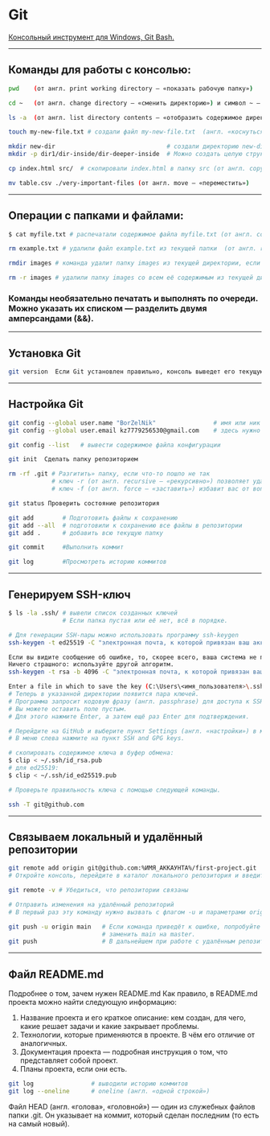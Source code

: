 # Git



[Консольный инструмент для Windows, Git Bash.](https://git-scm.com/download/win)

---
## Команды для работы с консолью:

```bash
pwd    (от англ. print working directory — «показать рабочую папку»)
```

```bash
cd ~   (от англ. change directory — «сменить директорию») и символ ~ — обозначение домашней директории.)
```

```bash
ls -a  (от англ. list directory contents — «отобразить содержимое директории»  -a и вывести расширенный список. В нём отобразятся все скрытые файлы).
```

```bash
touch my-new-file.txt # создали файл my-new-file.txt  (англ. «коснуться»)
```

```bash
mkdir new-dir                               # создали директорию new-dir (от англ. make directory — «создать директорию»).
mkdir -p dir1/dir-inside/dir-deeper-inside  # Можно создать целую структуру директорий одной командой с помощью флага -p
```

```bash
cp index.html src/  # скопировали index.html в папку src (от англ. copy — «копировать»)
```

```bash
mv table.csv ./very-important-files (от англ. move — «переместить»)
```

---
## Операции с папками и файлами:

```bash
$ cat myfile.txt # распечатали содержимое файла myfile.txt (от англ. concatenate and print — «объединить и распечатать»)
```

```bash
rm example.txt # удалили файл example.txt из текущей папки  (от англ. remove — «удалить»)
```

```bash
rmdir images # команда удалит папку images из текущей директории, если она пуста (от англ. remove directory — «удалить директорию»)
```

```bash
rm -r images # удалили папку images со всем её содержимым из текущей директории  (-r — от англ. recursive, «рекурсивный») 
```

### Команды необязательно печатать и выполнять по очереди. Можно указать их списком — разделить двумя амперсандами (&&).

---
## Установка Git

```bash
git version  Если Git установлен правильно, консоль выведет его текущую версию. 
```

---
## Настройка Git

```bash
git config --global user.name "BorZelNik"                # имя или ник нужно написать латиницей и в кавычках
git config --global user.email kz7779256530@gmail.com    # здесь нужно указать свой настоящий email 
```

```bash
git config --list   # вывести содержимое файла конфигурации
```

```bash
git init  Сделать папку репозиторием
```

```bash
rm -rf .git # Разгитить» папку, если что-то пошло не так
            # ключ -r (от англ. recursive — «рекурсивно») позволяет удалять папки вместе с их содержимым;
			# ключ -f (от англ. force — «заставить») избавит вас от вопросов вроде «Вы точно хотите удалить этот файл? А этот? И этот тоже?».
```

```bash
git status Проверить состояние репозитория
```

```bash
git add        # Подготовить файлы к сохранению
git add --all  # подготовили к сохранению все файлы в репозитории
git add .      # добавить всю текущую папку
```

```bash
git commit     #Выполнить коммит
```

```bash
git log        #Просмотреть историю коммитов
```

---
## Генерируем SSH-ключ

```bash
$ ls -la .ssh/ # вывели список созданных ключей
               # Если папка пустая или её нет, всё в порядке. 
```

```bash
# Для генерации SSH-пары можно использовать программу ssh-keygen
ssh-keygen -t ed25519 -C "электронная почта, к которой привязан ваш аккаунт на GitHub"

Если вы видите сообщение об ошибке, то, скорее всего, ваша система не поддерживает алгоритм шифрования ed25519. 
Ничего страшного: используйте другой алгоритм.
ssh-keygen -t rsa -b 4096 -C "электронная почта, к которой привязан ваш аккаунт на GitHub"
```

```bash
Enter a file in which to save the key (C:\Users\<имя_пользователя>\.ssh\):[Press enter]
# Теперь в указанной директории появится пара ключей.
# Программа запросит кодовую фразу (англ. passphrase) для доступа к SSH-ключу. 
# Вы можете оставить поле пустым.
# Для этого нажмите Enter, а затем ещё раз Enter для подтверждения.
```

```bash
# Перейдите на GitHub и выберите пункт Settings (англ. «настройки») в меню аккаунта
# В меню слева нажмите на пункт SSH and GPG keys.

# скопировать содержимое ключа в буфер обмена:
$ clip < ~/.ssh/id_rsa.pub
# для ed25519:
$ clip < ~/.ssh/id_ed25519.pub 
```

```bash
# Проверьте правильность ключа с помощью следующей команды.

ssh -T git@github.com 
```
---
## Связываем локальный и удалённый репозитории
```bash
git remote add origin git@github.com:%ИМЯ_АККАУНТА%/first-project.git 
# Откройте консоль, перейдите в каталог локального репозитория и введите команду git remote add (от англ. remote — «удалённый» и add — «добавить»).
```

```bash
git remote -v # Убедиться, что репозитории связаны
```

```bash
# Отправить изменения на удалённый репозиторий
# В первый раз эту команду нужно вызвать с флагом -u и параметрами origin

git push -u origin main   # Если команда приведёт к ошибке, попробуйте 
                          # заменить main на master. 
git push     			  # В дальнейшем при работе с удалённым репозиторием флаг -u можно опустить
```
---
## Файл README.md


Подробнее о том, зачем нужен README.md
Как правило, в README.md проекта можно найти следующую информацию:
1. Название проекта и его краткое описание: кем создан, для чего, какие решает задачи и какие закрывает проблемы.
2. Технологии, которые применяются в проекте. В чём его отличие от аналогичных.
3. Документация проекта — подробная инструкция о том, что представляет собой проект.
4. Планы проекта, если они есть.


```bash
git log                # выводили историю коммитов
git log --oneline      # oneline (англ. «одной строкой»)
```


Файл HEAD (англ. «голова», «головной») — один из служебных файлов папки .git. Он указывает на коммит, который сделан последним (то есть на самый новый).

```bash

```